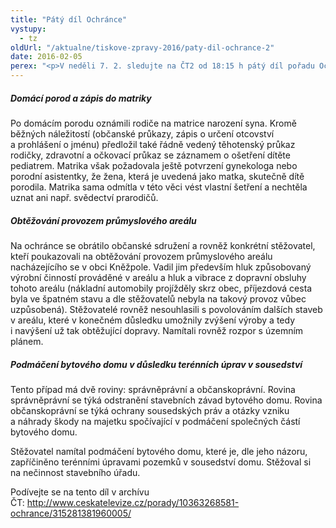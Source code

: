 ```yaml
---
title: "Pátý díl Ochránce"
vystupy:
  - tz
oldUrl: "/aktualne/tiskove-zpravy-2016/paty-dil-ochrance-2"
date: 2016-02-05
perex: "<p>V neděli 7. 2. sledujte na ČT2 od 18:15 h pátý díl pořadu Ochránce. Tentokrát se budeme věnovat potížím při zápisu do matriky, když se dítě narodilo doma, obtěžování obyvatel obce provozem průmyslového areálu a také případu podmáčení bytového domu. Reprízy můžete sledovat na ČT2 ve čtvrtek v 19:00 h a v pátek ve 14:10 h.  </p>"
---
```


<!-- imported from the old website -->

<h5>Domácí porod a zápis do matriky</h5> <p>Po domácím porodu oznámili rodiče na matrice narození syna. Kromě běžných náležitostí (občanské průkazy, zápis o určení otcovství a prohlášení o jménu) předložil také řádně vedený těhotenský průkaz rodičky, zdravotní a očkovací průkaz se záznamem o ošetření dítěte pediatrem. Matrika však požadovala ještě potvrzení gynekologa nebo porodní asistentky, že žena, která je uvedená jako matka, skutečně dítě porodila. Matrika sama odmítla v této věci vést vlastní šetření a nechtěla uznat ani např. svědectví prarodičů.</p> <h5>Obtěžování provozem průmyslového areálu</h5> <p>Na ochránce se obrátilo občanské sdružení a rovněž konkrétní stěžovatel, kteří poukazovali na obtěžování provozem průmyslového areálu nacházejícího se v obci Kněžpole. Vadil jim především hluk způsobovaný výrobní činností prováděné v areálu a hluk a vibrace z dopravní obsluhy tohoto areálu (nákladní automobily projížděly skrz obec, příjezdová cesta byla ve špatném stavu a dle stěžovatelů nebyla na takový provoz vůbec uzpůsobená). Stěžovatelé rovněž nesouhlasili s povolováním dalších staveb v areálu, které v konečném důsledku umožnily zvýšení výroby a tedy i navýšení už tak obtěžující dopravy. Namítali rovněž rozpor s územním plánem.</p> <h5>Podmáčení bytového domu v důsledku terénních úprav v sousedství</h5> <p>Tento případ má dvě roviny: správněprávní a občanskoprávní. Rovina správněprávní se týká odstranění stavebních závad bytového domu. Rovina občanskoprávní se týká ochrany sousedských práv a otázky vzniku a náhrady škody na majetku spočívající v podmáčení společných částí bytového domu. </p> <p>Stěžovatel namítal podmáčení bytového domu, které je, dle jeho názoru, zapříčiněno terénními úpravami pozemků v sousedství domu. Stěžoval si na nečinnost stavebního úřadu. </p><p>Podívejte se na tento díl v archívu ČT: <a title="Otevření do nového okna" href="http://www.ceskatelevize.cz/porady/10363268581-ochrance/315281381960005/" target="_blank">http://www.ceskatelevize.cz/porady/10363268581-ochrance/315281381960005/</a> </p><p></p>
